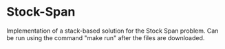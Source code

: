 # Stock-Span

Implementation of a stack-based solution for the Stock Span problem. Can be run using the command "make run" after the files are downloaded.
